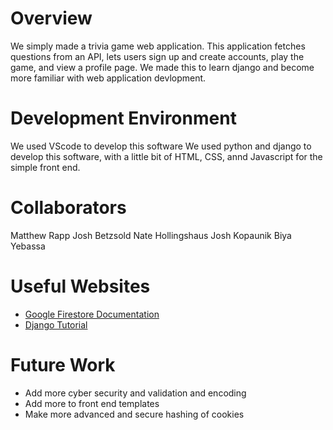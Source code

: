 # Overview

We simply made a trivia game web application. This application fetches questions from an API, lets users sign up and create accounts, play the game, and view a profile page. We made this to learn django and become more familiar with web application devlopment.

# Development Environment
We used VScode to develop this software
We used python and django to develop this software, with a little bit of HTML, CSS, annd Javascript for the simple front end.

# Collaborators

Matthew Rapp
Josh Betzsold
Nate Hollingshaus
Josh Kopaunik
Biya Yebassa

# Useful Websites

* [Google Firestore Documentation](https://firebase.google.com/docs/firestore/quickstart)
* [Django Tutorial](https://www.tutorialspoint.com/django/index.htm)

# Future Work

* Add more cyber security and validation and encoding
* Add more to front end templates
* Make more advanced and secure hashing of cookies
